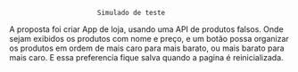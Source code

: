                           Simulado de teste
   A proposta foi criar App de loja, usando uma API de produtos falsos. Onde sejam exibidos os produtos com nome e preço, e um botão possa organizar os produtos em ordem de mais caro para mais barato, ou mais barato para mais caro. E essa preferencia fique salva quando a pagina é reinicializada. 